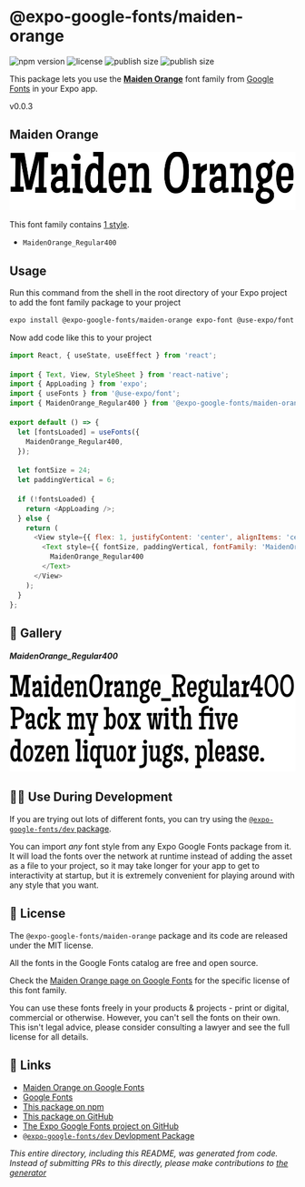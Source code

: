 # @expo-google-fonts/maiden-orange

![npm version](https://flat.badgen.net/npm/v/@expo-google-fonts/maiden-orange)
![license](https://flat.badgen.net/github/license/expo/google-fonts)
![publish size](https://flat.badgen.net/packagephobia/install/@expo-google-fonts/maiden-orange)
![publish size](https://flat.badgen.net/packagephobia/publish/@expo-google-fonts/maiden-orange)

This package lets you use the [**Maiden Orange**](https://fonts.google.com/specimen/Maiden+Orange) font family from [Google Fonts](https://fonts.google.com/) in your Expo app.

v0.0.3

## Maiden Orange

![Maiden Orange](./font-family.png)

This font family contains [1 style](#-gallery).

- `MaidenOrange_Regular400`

## Usage

Run this command from the shell in the root directory of your Expo project to add the font family package to your project
```sh
expo install @expo-google-fonts/maiden-orange expo-font @use-expo/font
```

Now add code like this to your project
```js
import React, { useState, useEffect } from 'react';

import { Text, View, StyleSheet } from 'react-native';
import { AppLoading } from 'expo';
import { useFonts } from '@use-expo/font';
import { MaidenOrange_Regular400 } from '@expo-google-fonts/maiden-orange';

export default () => {
  let [fontsLoaded] = useFonts({
    MaidenOrange_Regular400,
  });

  let fontSize = 24;
  let paddingVertical = 6;

  if (!fontsLoaded) {
    return <AppLoading />;
  } else {
    return (
      <View style={{ flex: 1, justifyContent: 'center', alignItems: 'center' }}>
        <Text style={{ fontSize, paddingVertical, fontFamily: 'MaidenOrange_Regular400' }}>
          MaidenOrange_Regular400
        </Text>
      </View>
    );
  }
};

```

## 🔡 Gallery

##### MaidenOrange_Regular400
![MaidenOrange_Regular400](./f4952dcb36962c7d3f35f54be08eb204ab4600cfc9afad59f213d36b5ff5e8e6.ttf.png)


## 👩‍💻 Use During Development

If you are trying out lots of different fonts, you can try using the [`@expo-google-fonts/dev` package](https://github.com/expo/google-fonts/tree/master/font-packages/dev#readme).

You can import *any* font style from any Expo Google Fonts package from it. It will load the fonts
over the network at runtime instead of adding the asset as a file to your project, so it may take longer
for your app to get to interactivity at startup, but it is extremely convenient
for playing around with any style that you want.

## 📖 License

The `@expo-google-fonts/maiden-orange` package and its code are released under the MIT license.

All the fonts in the Google Fonts catalog are free and open source.

Check the [Maiden Orange page on Google Fonts](https://fonts.google.com/specimen/Maiden+Orange) for the specific license of this font family.

You can use these fonts freely in your products & projects - print or digital, commercial or otherwise. However, you can't sell the fonts on their own. This isn't legal advice, please consider consulting a lawyer and see the full license for all details.

## 🔗 Links

- [Maiden Orange on Google Fonts](https://fonts.google.com/specimen/Maiden+Orange)
- [Google Fonts](https://fonts.google.com/)
- [This package on npm](https://www.npmjs.com/package/@expo-google-fonts/maiden-orange)
- [This package on GitHub](https://github.com/expo/google-fonts/tree/master/font-packages/maiden-orange)
- [The Expo Google Fonts project on GitHub](https://github.com/expo/google-fonts)
- [`@expo-google-fonts/dev` Devlopment Package](https://github.com/expo/google-fonts/tree/master/font-packages/dev)


*This entire directory, including this README, was generated from code. Instead of submitting PRs to this directly, please make contributions to [the generator](https://github.com/expo/google-fonts/tree/master/packages/generator)*
